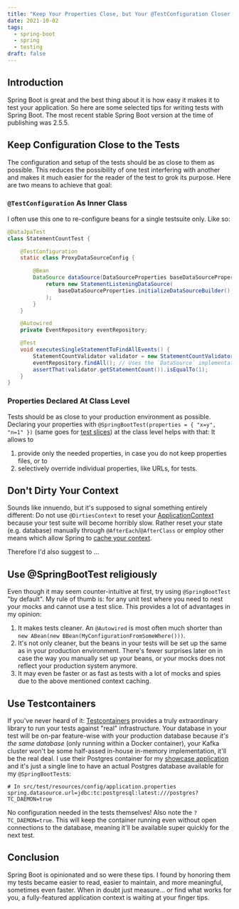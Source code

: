 ```yaml
---
title: "Keep Your Properties Close, but Your @TestConfiguration Closer - Selected Spring Boot Testing Tips"
date: 2021-10-02
tags:
  - spring-boot
  - spring
  - testing
draft: false
---
```


##  Introduction

Spring Boot is great and the best thing about it is how easy it makes it to test your application. So here are some selected tips for writing tests with Spring Boot. The most recent stable Spring Boot version at the time of publishing was 2.5.5.

## Keep Configuration Close to the Tests

The configuration and setup of the tests should be as close to them as possible. This reduces the possibility of one test interfering with another and makes it much easier for the reader of the test to grok its purpose.
Here are two means to achieve that goal:

### `@TestConfiguration` As Inner Class

I often use this one to re-configure beans for a single testsuite only. Like so:

```java
@DataJpaTest
class StatementCountTest {

    @TestConfiguration
    static class ProxyDataSourceConfig {

        @Bean
        DataSource dataSource(DataSourceProperties baseDataSourceProperties) {
            return new StatementListeningDataSource(
                baseDataSourceProperties.initializeDataSourceBuilder().build()
            );
        }
    }

    @Autowired
    private EventRepository eventRepository;

    @Test
    void executesSingleStatementToFindAllEvents() {
        StatementCountValidator validator = new StatementCountValidator();
        eventRepository.findAll(); // Uses the `DataSource` implementation provided above internally.
        assertThat(validator.getStatementCount()).isEqualTo(1);
    }
}
```

### Properties Declared At Class Level

Tests should be as close to your production environment as possible. Declaring your properties with `@SpringBootTest(properties = { "x=y", "n=1" })` (same goes for [test slices](https://docs.spring.io/spring-boot/docs/current/reference/html/features.html#features.testing.spring-boot-applications.autoconfigured-tests)) at the class level helps with that: It allows to 
1) provide only the needed properties, in case you do not keep properties files, or to
2) selectively override individual properties, like URLs, for tests.

## Don't Dirty Your Context

Sounds like innuendo, but it's supposed to signal something entirely different: Do not use `@DirtiesContext` to reset your [ApplicationContext](https://docs.spring.io/spring-framework/docs/current/javadoc-api/org/springframework/context/ApplicationContext.html) because your test suite will become horribly slow. 
Rather reset your state (e.g. database) manually through `@AfterEach`/`@AfterClass` or employ other means which allow Spring to [cache your context](https://rieckpil.de/improve-build-times-with-context-caching-from-spring-test/).

Therefore I'd also suggest to ...

## Use @SpringBootTest religiously

Even though it may seem counter-intuitive at first, try using `@SpringBootTest` "by default". My rule of thumb is: for any unit test where you need to nest your mocks and cannot use a test slice. This provides a lot of advantages in my opinion:

1) It makes tests cleaner. An `@Autowired` is most often much shorter than `new ABean(new BBean(MyConfigurationFromSomeWhere()))`.
2) It's not only cleaner, but the beans in your tests will be set up the same as in your production environment. There's fewer surprises later on in case the way you manually set up your beans, or your mocks does not reflect your production system anymore.
3) It may even be faster or as fast as tests with a lot of mocks and spies due to the above mentioned context caching.

## Use Testcontainers

If you've never heard of it: [Testcontainers](https://www.testcontainers.org/) provides a truly extraordinary library to run your tests against "real" infrastructure. Your database in your test will be on-par feature-wise with your production database because _it's the same database_ (only running within a Docker container), your Kafka cluster won't be some half-assed in-house in-memory implementation, it'll be the real deal.
I use their Postgres container for my [showcase application](https://github.com/rmnbhm/wichtelnng) and it's just a single line to have an actual Postgres database available for my `@SpringBootTest`s:
```properties
# In src/test/resources/config/application.properties
spring.datasource.url=jdbc:tc:postgresql:latest:///postgres?TC_DAEMON=true
```
No configuration needed in the tests themselves! Also note the `?TC_DAEMON=true`. This will keep the container running even without open connections to the database, meaning it'll be available super quickly for the next test.

## Conclusion

Spring Boot is opinionated and so were these tips. I found by honoring them my tests became easier to read, easier to maintain, and more meaningful, sometimes even faster. When in doubt just measure... or find what works for you, a fully-featured application context is waiting at your finger tips.
